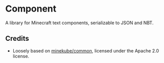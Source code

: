 # Component

A library for Minecraft text components, serializable to JSON and NBT.

## Credits
* Loosely based on [minekube/common](https://github.com/minekube/common), licensed under the Apache 2.0 license.
